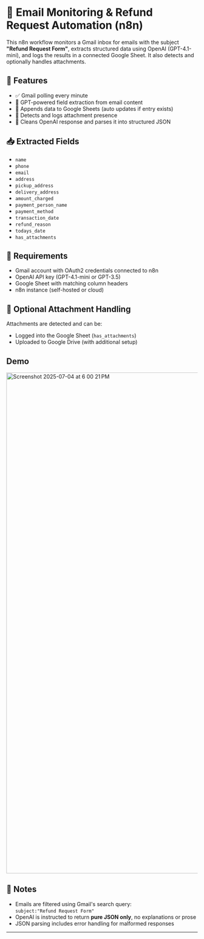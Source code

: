 # 📧 Email Monitoring & Refund Request Automation (n8n)

This n8n workflow monitors a Gmail inbox for emails with the subject **"Refund Request Form"**, extracts structured data using OpenAI (GPT-4.1-mini), and logs the results in a connected Google Sheet. It also detects and optionally handles attachments.

## 🔧 Features

- ✅ Gmail polling every minute
- 🧠 GPT-powered field extraction from email content
- 📄 Appends data to Google Sheets (auto updates if entry exists)
- 📎 Detects and logs attachment presence
- 🧼 Cleans OpenAI response and parses it into structured JSON

## 📥 Extracted Fields

- `name`
- `phone`
- `email`
- `address`
- `pickup_address`
- `delivery_address`
- `amount_charged`
- `payment_person_name`
- `payment_method`
- `transaction_date`
- `refund_reason`
- `todays_date`
- `has_attachments`

## 🔗 Requirements

- Gmail account with OAuth2 credentials connected to n8n
- OpenAI API key (GPT-4.1-mini or GPT-3.5)
- Google Sheet with matching column headers
- n8n instance (self-hosted or cloud)

## 📁 Optional Attachment Handling

Attachments are detected and can be:

- Logged into the Google Sheet (`has_attachments`)
- Uploaded to Google Drive (with additional setup)

## Demo

<img width="1317" alt="Screenshot 2025-07-04 at 6 00 21 PM" src="https://github.com/user-attachments/assets/1bb7dceb-4fe8-42b1-8d3b-1fd93be5f564" />

## 📌 Notes

- Emails are filtered using Gmail's search query:  
  `subject:"Refund Request Form"`
- OpenAI is instructed to return **pure JSON only**, no explanations or prose
- JSON parsing includes error handling for malformed responses

---
